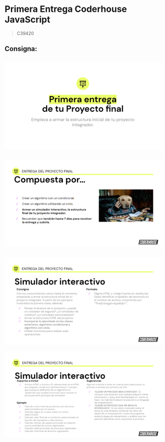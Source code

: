 # Primera Entrega Coderhouse JavaScript
> C39420




## Consigna:

![Alt text](docs/1.png)
---
![Alt text](docs/2.png)
---
![Alt text](docs/3.png)
---
![Alt text](docs/4.png)